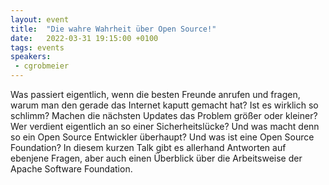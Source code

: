 ```yaml
---
layout: event
title:  "Die wahre Wahrheit über Open Source!"
date:   2022-03-31 19:15:00 +0100
tags: events
speakers:
 - cgrobmeier
---
```


Was passiert eigentlich, wenn die besten Freunde anrufen und fragen, warum man den gerade das Internet kaputt gemacht hat? 
Ist es wirklich so schlimm? 
Machen die nächsten Updates das Problem größer oder kleiner? 
Wer verdient eigentlich an so einer Sicherheitslücke? 
Und was macht denn so ein Open Source Entwickler überhaupt? 
Und was ist eine Open Source Foundation? 
In diesem kurzen Talk gibt es allerhand Antworten auf ebenjene Fragen, aber auch einen Überblick über die Arbeitsweise der Apache Software Foundation.